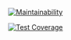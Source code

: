[![Maintainability](https://api.codeclimate.com/v1/badges/0aac01bd6db2f52b582a/maintainability)](https://codeclimate.com/github/storkvist/app.icm-mos.ru/maintainability)

[![Test Coverage](https://api.codeclimate.com/v1/badges/0aac01bd6db2f52b582a/test_coverage)](https://codeclimate.com/github/storkvist/app.icm-mos.ru/test_coverage)
